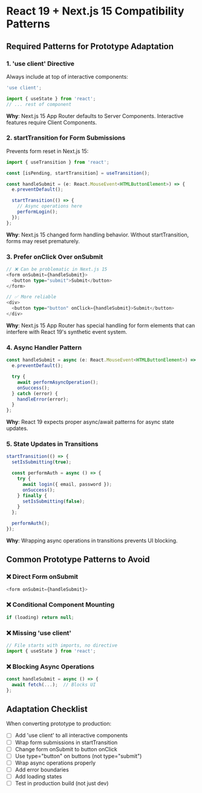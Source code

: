 # React 19 + Next.js 15 Compatibility Patterns

## Required Patterns for Prototype Adaptation

### 1. 'use client' Directive

Always include at top of interactive components:

```typescript
'use client';

import { useState } from 'react';
// ... rest of component
```

**Why**: Next.js 15 App Router defaults to Server Components. Interactive features require Client Components.

### 2. startTransition for Form Submissions

Prevents form reset in Next.js 15:

```typescript
import { useTransition } from 'react';

const [isPending, startTransition] = useTransition();

const handleSubmit = (e: React.MouseEvent<HTMLButtonElement>) => {
  e.preventDefault();

  startTransition(() => {
    // Async operations here
    performLogin();
  });
};
```

**Why**: Next.js 15 changed form handling behavior. Without startTransition, forms may reset prematurely.

### 3. Prefer onClick Over onSubmit

```typescript
// ❌ Can be problematic in Next.js 15
<form onSubmit={handleSubmit}>
  <button type="submit">Submit</button>
</form>

// ✅ More reliable
<div>
  <button type="button" onClick={handleSubmit}>Submit</button>
</div>
```

**Why**: Next.js 15 App Router has special handling for form elements that can interfere with React 19's synthetic event system.

### 4. Async Handler Pattern

```typescript
const handleSubmit = async (e: React.MouseEvent<HTMLButtonElement>) => {
  e.preventDefault();

  try {
    await performAsyncOperation();
    onSuccess();
  } catch (error) {
    handleError(error);
  }
};
```

**Why**: React 19 expects proper async/await patterns for async state updates.

### 5. State Updates in Transitions

```typescript
startTransition(() => {
  setIsSubmitting(true);

  const performAuth = async () => {
    try {
      await login({ email, password });
      onSuccess();
    } finally {
      setIsSubmitting(false);
    }
  };

  performAuth();
});
```

**Why**: Wrapping async operations in transitions prevents UI blocking.

## Common Prototype Patterns to Avoid

### ❌ Direct Form onSubmit
```typescript
<form onSubmit={handleSubmit}>
```

### ❌ Conditional Component Mounting
```typescript
if (loading) return null;
```

### ❌ Missing 'use client'
```typescript
// File starts with imports, no directive
import { useState } from 'react';
```

### ❌ Blocking Async Operations
```typescript
const handleSubmit = async () => {
  await fetch(...);  // Blocks UI
};
```

## Adaptation Checklist

When converting prototype to production:

- [ ] Add 'use client' to all interactive components
- [ ] Wrap form submissions in startTransition
- [ ] Change form onSubmit to button onClick
- [ ] Use type="button" on buttons (not type="submit")
- [ ] Wrap async operations properly
- [ ] Add error boundaries
- [ ] Add loading states
- [ ] Test in production build (not just dev)
